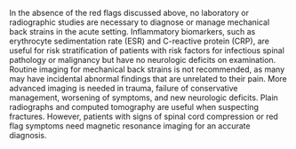 In the absence of the red flags discussed above, no laboratory or radiographic studies are necessary to diagnose or manage mechanical back strains in the acute setting. Inflammatory biomarkers, such as erythrocyte sedimentation rate (ESR) and C-reactive protein (CRP), are useful for risk stratification of patients with risk factors for infectious spinal pathology or malignancy but have no neurologic deficits on examination. Routine imaging for mechanical back strains is not recommended, as many may have incidental abnormal findings that are unrelated to their pain. More advanced imaging is needed in trauma, failure of conservative management, worsening of symptoms, and new neurologic deficits. Plain radiographs and computed tomography are useful when suspecting fractures. However, patients with signs of spinal cord compression or red flag symptoms need magnetic resonance imaging for an accurate diagnosis.